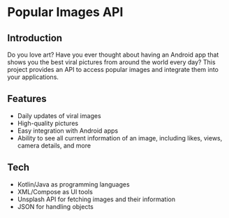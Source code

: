 # Popular Images API

## Introduction
Do you love art? Have you ever thought about having an Android app that shows you the best viral pictures from around the world every day? This project provides an API to access popular images and integrate them into your applications.

## Features
- Daily updates of viral images
- High-quality pictures
- Easy integration with Android apps
- Ability to see all current information of an image, including likes, views, camera details, and more

## Tech
- Kotlin/Java as programming languages
- XML/Compose as UI tools
- Unsplash API for fetching images and their information
- JSON for handling objects
